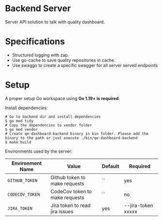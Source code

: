 # Backend Server
Server API solution to talk with quality dashboard.

# Specifications
* Structured logging with zap.
* Use go-cache to save quality repositories in cache.
* Use swaggo to create a specific swagger for all server served endpoints
# Setup

A proper setup Go workspace using **Go 1.19+ is required**.

Install dependencies:
```
# Go to backend dir and install dependencies
$ go mod tidy
# Copy the dependencies to vendor folder
$ go mod vendor
# Create qe-dashboard-backend binary in bin folder. Please add the binary to the path or just execute ./bin/qe-dashboard-backend
$ make build
```

Environments used by the server:

| Environment Name | Value | Default | Required |
| -- | -- | -- | -- |
| `GITHUB_TOKEN` | Github token to make requests | `` | yes |
| `CODECOV_TOKEN` | CodeCov token to make requests | `` | no |
| `JIRA_TOKEN` | Jira token to read jira issues | yes | --jira-token xxxxx |
